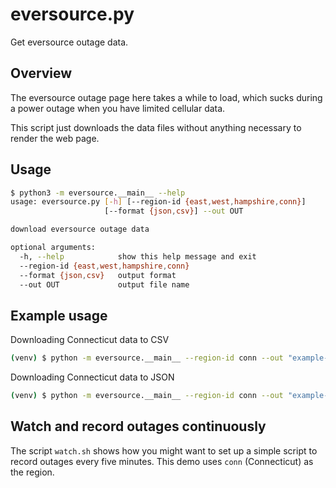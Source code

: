 # eversource.py

Get eversource outage data.


## Overview

The eversource outage page here takes a while to load, which sucks during a power outage when you have limited cellular data.

This script just downloads the data files without anything necessary to render the web page.

## Usage

```bash 
$ python3 -m eversource.__main__ --help
usage: eversource.py [-h] [--region-id {east,west,hampshire,conn}]
                     [--format {json,csv}] --out OUT

download eversource outage data

optional arguments:
  -h, --help            show this help message and exit
  --region-id {east,west,hampshire,conn}
  --format {json,csv}   output format
  --out OUT             output file name
```

## Example usage

Downloading Connecticut data to CSV 

```bash
(venv) $ python -m eversource.__main__ --region-id conn --out "example-output/conn.csv"
```

Downloading Connecticut data to JSON

```bash
(venv) $ python -m eversource.__main__ --region-id conn --out "example-output/conn.json" --format=json
```

## Watch and record outages continuously

The script `watch.sh` shows how you might want to set up a simple script to record outages every five minutes. This demo uses `conn` (Connecticut) as the region.
